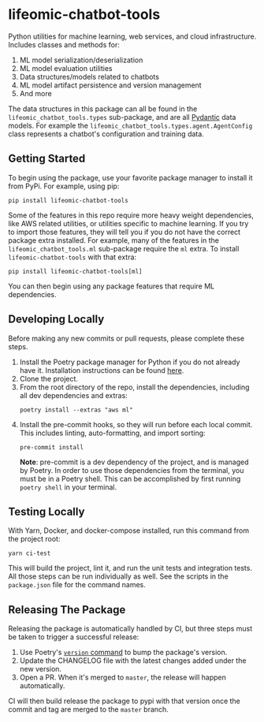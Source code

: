 # lifeomic-chatbot-tools

Python utilities for machine learning, web services, and cloud infrastructure.
Includes classes and methods for:

1. ML model serialization/deserialization
2. ML model evaluation utilities
3. Data structures/models related to chatbots
4. ML model artifact persistence and version management
5. And more

The data structures in this package can all be found in the
`lifeomic_chatbot_tools.types` sub-package, and are all
[Pydantic](https://pydantic-docs.helpmanual.io/) data models. For example the
`lifeomic_chatbot_tools.types.agent.AgentConfig` class represents a chatbot's
configuration and training data.

## Getting Started

To begin using the package, use your favorite package manager to install it from PyPi.
For example, using pip:

```
pip install lifeomic-chatbot-tools
```

Some of the features in this repo require more heavy weight dependencies, like AWS
related utilities, or utilities specific to machine learning. If you try to import
those features, they will tell you if you do not have the correct package extra
installed. For example, many of the features in the `lifeomic_chatbot_tools.ml`
sub-package require the `ml` extra. To install `lifeomic-chatbot-tools` with that
extra:

```
pip install lifeomic-chatbot-tools[ml]
```

You can then begin using any package features that require ML dependencies.

## Developing Locally

Before making any new commits or pull requests, please complete these steps.

1. Install the Poetry package manager for Python if you do not already have it.
   Installation instructions can be found
   [here](https://python-poetry.org/docs/#installation).
2. Clone the project.
3. From the root directory of the repo, install the dependencies, including all dev
   dependencies and extras:
   ```
   poetry install --extras "aws ml"
   ```
4. Install the pre-commit hooks, so they will run before each local commit. This
   includes linting, auto-formatting, and import sorting:
   ```
   pre-commit install
   ```
   **Note**: pre-commit is a dev dependency of the project, and is managed by Poetry.
   In order to use those dependencies from the terminal, you must be in a Poetry shell.
   This can be accomplished by first running `poetry shell` in your terminal.

## Testing Locally

With Yarn, Docker, and docker-compose installed, run this command from the project
root:

```
yarn ci-test
```

This will build the project, lint it, and run the unit tests and integration tests.
All those steps can be run individually as well. See the scripts in the `package.json`
file for the command names.

## Releasing The Package

Releasing the package is automatically handled by CI, but three steps must be taken
to trigger a successful release:

1. Use Poetry's [`version` command](https://python-poetry.org/docs/cli/#version) to
   bump the package's version.
2. Update the CHANGELOG file with the latest changes added under the new version.
3. Open a PR. When it's merged to `master`, the release will happen automatically.

CI will then build release the package to pypi with that version once the commit and
tag are merged to the `master` branch.
